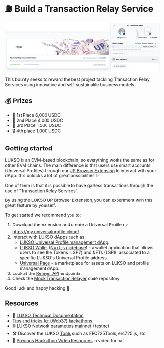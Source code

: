 # ⛽️ Build a Transaction Relay Service

![relay screenshot](./assets/relay.png)

This bounty seeks to reward the best project tackling Transaction Relay Services using innovative and self-sustainable business models.

## 💰 Prizes

- 🥇 1st Place 6,000 USDC
- 🥈 2nd Place 4,000 USDC
- 🥉 3rd Place 1,500 USDC
- 🎖️ 4th place 1,000 USDC

## Getting started

LUKSO is an EVM-based blockchain, so everything works the same as for other EVM chains. The main difference is that users use smart accounts (Universal Profiles) through our [UP Browser Extension](https://chrome.google.com/webstore/detail/universal-profiles/abpickdkkbnbcoepogfhkhennhfhehfn) to interact with your dApp: this unlocks a lot of great possibilities ✨

One of them is that it is possible to have gasless transactions through the use of "Transaction Relay Services".

By using the LUKSO UP Browser Extension, you can experiment with this great feature by yourself.

To get started we recommend you to:

1. Download the extension and create a Universal Profile 👉 <https://my.universalprofile.cloud/>.
2. Interact with LUKSO dApps such as:
   - [LUKSO Universal Profile management dApp](https://my.universalprofile.cloud/).
   - [LUKSO Wallet](https://wallet.universalprofile.cloud/) ([Nuxt.js codebase](https://github.com/lukso-network/wallet.universalprofile.cloud)) - a wallet application that allows users to see the Tokens (LSP7) and NFTs (LSP8) associated to a specific LUKSO's Universal Profile address.
   - [Universal Page](https://universal.page/) - a marketplace for assets on LUKSO and profile management dApp.
3. Look at the [Relayer API](https://docs.lukso.tech/standards/relayer-api) endpoints.
4. Check the [Mock Transaction Relayer](https://github.com/lukso-network/tools-mock-relayer) code repository.

Good luck and happy hacking 🧙

## Resources

- 📂 [LUKSO Technical Documentation](https://docs.lukso.tech/)
- [Tips and tricks for (Web3?) hackathons](https://hugomasclet.com/tips-tricks-web3-hackathons)
- ⛓️ LUKSO Network parameters [mainnet](https://docs.lukso.tech/networks/testnet/parameters) / [testnet](https://docs.lukso.tech/networks/testnet/parameters)
- 🛠️ Discover the LUKSO [Tools](https://docs.lukso.tech/tools/getting-started) such as ERC725Tools, erc725.js, etc.
- 🎥 [Previous Hackathon Video Resources](https://www.youtube.com/playlist?list=PLNzyUdu4v7bkwBuDV0gSJrrniPsx5bxK_) in video format
